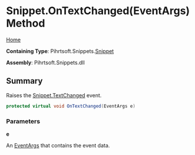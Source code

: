 # Snippet\.OnTextChanged\(EventArgs\) Method

[Home](../../../../README.md)

**Containing Type**: Pihrtsoft\.Snippets\.[Snippet](../README.md)

**Assembly**: Pihrtsoft\.Snippets\.dll

## Summary

Raises the [Snippet.TextChanged](../TextChanged/README.md) event\.

```csharp
protected virtual void OnTextChanged(EventArgs e)
```

### Parameters

**e**

An [EventArgs](https://docs.microsoft.com/en-us/dotnet/api/system.eventargs) that contains the event data\.